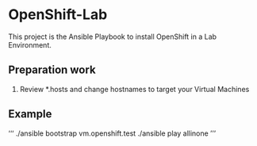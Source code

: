 # OpenShift-Lab
This project is the Ansible Playbook to install OpenShift in a Lab Environment.

## Preparation work

1. Review \*.hosts and change hostnames to target your Virtual Machines

## Example

‘‘‘
./ansible bootstrap vm.openshift.test
./ansible play allinone
’’’

